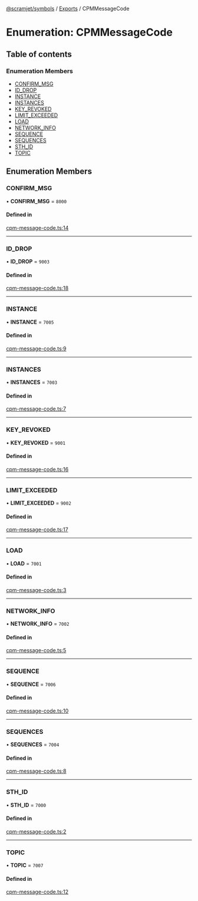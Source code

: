 [@scramjet/symbols](../README.md) / [Exports](../modules.md) / CPMMessageCode

# Enumeration: CPMMessageCode

## Table of contents

### Enumeration Members

- [CONFIRM\_MSG](CPMMessageCode.md#confirm_msg)
- [ID\_DROP](CPMMessageCode.md#id_drop)
- [INSTANCE](CPMMessageCode.md#instance)
- [INSTANCES](CPMMessageCode.md#instances)
- [KEY\_REVOKED](CPMMessageCode.md#key_revoked)
- [LIMIT\_EXCEEDED](CPMMessageCode.md#limit_exceeded)
- [LOAD](CPMMessageCode.md#load)
- [NETWORK\_INFO](CPMMessageCode.md#network_info)
- [SEQUENCE](CPMMessageCode.md#sequence)
- [SEQUENCES](CPMMessageCode.md#sequences)
- [STH\_ID](CPMMessageCode.md#sth_id)
- [TOPIC](CPMMessageCode.md#topic)

## Enumeration Members

### CONFIRM\_MSG

• **CONFIRM\_MSG** = ``8000``

#### Defined in

[cpm-message-code.ts:14](https://github.com/scramjetorg/transform-hub/blob/HEAD/packages/symbols/src/cpm-message-code.ts#L14)

___

### ID\_DROP

• **ID\_DROP** = ``9003``

#### Defined in

[cpm-message-code.ts:18](https://github.com/scramjetorg/transform-hub/blob/HEAD/packages/symbols/src/cpm-message-code.ts#L18)

___

### INSTANCE

• **INSTANCE** = ``7005``

#### Defined in

[cpm-message-code.ts:9](https://github.com/scramjetorg/transform-hub/blob/HEAD/packages/symbols/src/cpm-message-code.ts#L9)

___

### INSTANCES

• **INSTANCES** = ``7003``

#### Defined in

[cpm-message-code.ts:7](https://github.com/scramjetorg/transform-hub/blob/HEAD/packages/symbols/src/cpm-message-code.ts#L7)

___

### KEY\_REVOKED

• **KEY\_REVOKED** = ``9001``

#### Defined in

[cpm-message-code.ts:16](https://github.com/scramjetorg/transform-hub/blob/HEAD/packages/symbols/src/cpm-message-code.ts#L16)

___

### LIMIT\_EXCEEDED

• **LIMIT\_EXCEEDED** = ``9002``

#### Defined in

[cpm-message-code.ts:17](https://github.com/scramjetorg/transform-hub/blob/HEAD/packages/symbols/src/cpm-message-code.ts#L17)

___

### LOAD

• **LOAD** = ``7001``

#### Defined in

[cpm-message-code.ts:3](https://github.com/scramjetorg/transform-hub/blob/HEAD/packages/symbols/src/cpm-message-code.ts#L3)

___

### NETWORK\_INFO

• **NETWORK\_INFO** = ``7002``

#### Defined in

[cpm-message-code.ts:5](https://github.com/scramjetorg/transform-hub/blob/HEAD/packages/symbols/src/cpm-message-code.ts#L5)

___

### SEQUENCE

• **SEQUENCE** = ``7006``

#### Defined in

[cpm-message-code.ts:10](https://github.com/scramjetorg/transform-hub/blob/HEAD/packages/symbols/src/cpm-message-code.ts#L10)

___

### SEQUENCES

• **SEQUENCES** = ``7004``

#### Defined in

[cpm-message-code.ts:8](https://github.com/scramjetorg/transform-hub/blob/HEAD/packages/symbols/src/cpm-message-code.ts#L8)

___

### STH\_ID

• **STH\_ID** = ``7000``

#### Defined in

[cpm-message-code.ts:2](https://github.com/scramjetorg/transform-hub/blob/HEAD/packages/symbols/src/cpm-message-code.ts#L2)

___

### TOPIC

• **TOPIC** = ``7007``

#### Defined in

[cpm-message-code.ts:12](https://github.com/scramjetorg/transform-hub/blob/HEAD/packages/symbols/src/cpm-message-code.ts#L12)
